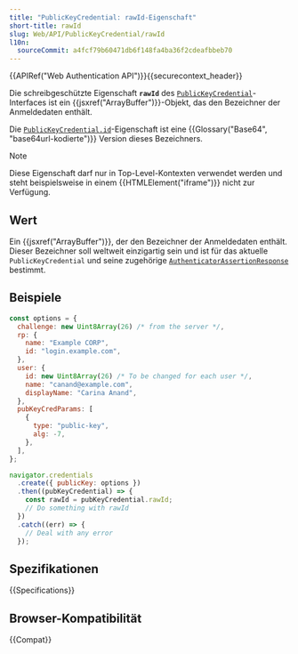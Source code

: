 ```yaml
---
title: "PublicKeyCredential: rawId-Eigenschaft"
short-title: rawId
slug: Web/API/PublicKeyCredential/rawId
l10n:
  sourceCommit: a4fcf79b60471db6f148fa4ba36f2cdeafbbeb70
---
```


{{APIRef("Web Authentication API")}}{{securecontext_header}}

Die schreibgeschützte Eigenschaft **`rawId`** des [`PublicKeyCredential`](/de/docs/Web/API/PublicKeyCredential)-Interfaces ist ein {{jsxref("ArrayBuffer")}}-Objekt, das den Bezeichner der Anmeldedaten enthält.

Die [`PublicKeyCredential.id`](/de/docs/Web/API/PublicKeyCredential/id)-Eigenschaft ist eine {{Glossary("Base64", "base64url-kodierte")}} Version dieses Bezeichners.

> [!NOTE]
> Diese Eigenschaft darf nur in Top-Level-Kontexten verwendet werden und steht beispielsweise in einem {{HTMLElement("iframe")}} nicht zur Verfügung.

## Wert

Ein {{jsxref("ArrayBuffer")}}, der den Bezeichner der Anmeldedaten enthält. Dieser Bezeichner soll weltweit einzigartig sein und ist für das aktuelle `PublicKeyCredential` und seine zugehörige [`AuthenticatorAssertionResponse`](/de/docs/Web/API/AuthenticatorAssertionResponse) bestimmt.

## Beispiele

```js
const options = {
  challenge: new Uint8Array(26) /* from the server */,
  rp: {
    name: "Example CORP",
    id: "login.example.com",
  },
  user: {
    id: new Uint8Array(26) /* To be changed for each user */,
    name: "canand@example.com",
    displayName: "Carina Anand",
  },
  pubKeyCredParams: [
    {
      type: "public-key",
      alg: -7,
    },
  ],
};

navigator.credentials
  .create({ publicKey: options })
  .then((pubKeyCredential) => {
    const rawId = pubKeyCredential.rawId;
    // Do something with rawId
  })
  .catch((err) => {
    // Deal with any error
  });
```

## Spezifikationen

{{Specifications}}

## Browser-Kompatibilität

{{Compat}}
